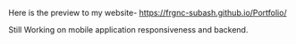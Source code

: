 Here is the preview to my website- https://frgnc-subash.github.io/Portfolio/

<p>Still Working on mobile application responsiveness and backend.</p>

